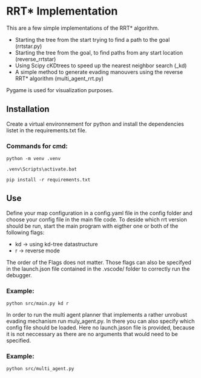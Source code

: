 # RRT* Implementation

This are a few simple implementations of the RRT* algorithm.
- Starting the tree from the start trying to find a path to the goal (rrtstar.py)
- Starting the tree from the goal, to find paths from any start location (reverse_rrtstar)
- Using Scipy cKDtrees to speed up the nearest neighbor search (_kd)
- A simple method to generate evading manouvers using the reverse RRT* algorithm (multi_agent_rrt.py)

Pygame is used for visualization purposes.

## Installation

Create a virtual environnement for python and install the dependencies listet in the requirements.txt file.

### Commands for cmd:

```
python -m venv .venv

.venv\Scripts\activate.bat

pip install -r requirements.txt
```

## Use

Define your map configuration in a config.yaml file in the config folder and choose your config file in the main file code. To deside which rrt version should be run, start the main program with eigther one or both of the following flags:
- kd -> using kd-tree datastructure
- r  -> reverse mode

The order of the Flags does not matter. Those flags can also be specifyed in the launch.json file contained in the .vscode/ folder to correctly run the debugger.

### Example:

```
python src/main.py kd r
```
In order to run the multi agent planner that implements a rather unrobust evading mechanism run muly_agent.py. In there you can also specify which config file should be loaded. Here no launch.jason file is provided, because it is not neccessary as there are no arguments that would need to be specified.

### Example:

```
python src/multi_agent.py
```